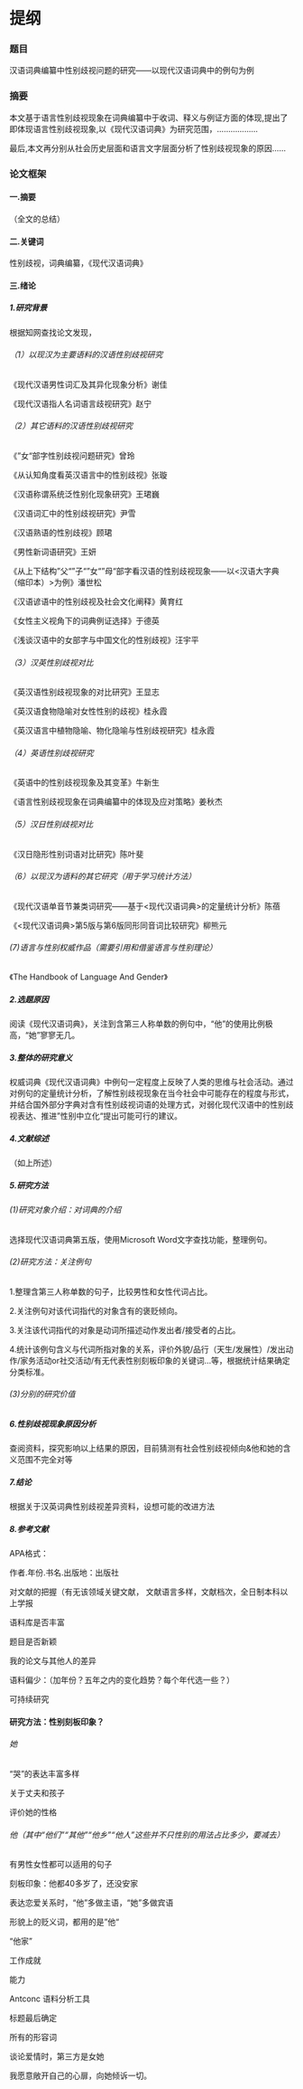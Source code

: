 # 提纲

### 题目

汉语词典编纂中性别歧视问题的研究——以现代汉语词典中的例句为例

### 摘要

本文基于语言性别歧视现象在词典编纂中于收词、释义与例证方面的体现,提出了即体现语言性别歧视现象,以《现代汉语词典》为研究范围，………………

最后,本文再分别从社会历史层面和语言文字层面分析了性别歧视现象的原因……

### 论文框架

#### 一.摘要

（全文的总结）

#### 二.关键词

性别歧视，词典编纂，《现代汉语词典》

#### 三.绪论

##### 1.研究背景

根据知网查找论文发现，

###### （1）以现汉为主要语料的汉语性别歧视研究

《现代汉语男性词汇及其异化现象分析》谢佳

《现代汉语指人名词语言歧视研究》赵宁

###### （2）其它语料的汉语性别歧视研究

《”女“部字性别歧视问题研究》曾玲

《从认知角度看英汉语言中的性别歧视》张璇

《汉语称谓系统泛性别化现象研究》王珺巍

《汉语词汇中的性别歧视研究》尹雪

《汉语熟语的性别歧视》顾珺

《男性新词语研究》王妍

《从上下结构”父“”子“”女“”母“部字看汉语的性别歧视现象——以<汉语大字典（缩印本）>为例》潘世松

《汉语谚语中的性别歧视及社会文化阐释》黄育红

《女性主义视角下的词典例证选择》于德英

《浅谈汉语中的女部字与中国文化的性别歧视》汪宇平

###### （3）汉英性别歧视对比

《英汉语性别歧视现象的对比研究》王显志

《英汉语食物隐喻对女性性别的歧视》桂永霞

《英汉语言中植物隐喻、物化隐喻与性别歧视研究》桂永霞

###### （4）英语性别歧视研究

《英语中的性别歧视现象及其变革》牛新生

《语言性别歧视现象在词典编纂中的体现及应对策略》姜秋杰

###### （5）汉日性别歧视对比

《汉日隐形性别词语对比研究》陈叶斐

###### （6）以现汉为语料的其它研究（用于学习统计方法）

《现代汉语单音节兼类词研究——基于<现代汉语词典>的定量统计分析》陈蓓

《<现代汉语词典>第5版与第6版同形同音词比较研究》柳熊元

######   (7)语言与性别权威作品（需要引用和借鉴语言与性别理论）

《The Handbook of Language And Gender》

##### 2.选题原因

阅读《现代汉语词典》，关注到含第三人称单数的例句中，“他”的使用比例极高，“她”寥寥无几。

##### 3.整体的研究意义

权威词典《现代汉语词典》中例句一定程度上反映了人类的思维与社会活动。通过对例句的定量统计分析，了解性别歧视现象在当今社会中可能存在的程度与形式，并结合国外部分字典对含有性别歧视词语的处理方式，对弱化现代汉语中的性别歧视表达、推进”性别中立化“提出可能可行的建议。

##### 4.文献综述

（如上所述）

##### 5.研究方法

###### (1)研究对象介绍：对词典的介绍

选择现代汉语词典第五版，使用Microsoft Word文字查找功能，整理例句。

###### (2)研究方法：关注例句

1.整理含第三人称单数的句子，比较男性和女性代词占比。

2.关注例句对该代词指代的对象含有的褒贬倾向。

3.关注该代词指代的对象是动词所描述动作发出者/接受者的占比。

4.统计该例句含义与代词所指对象的关系，评价外貌/品行（天生/发展性）/发出动作/家务活动or社交活动/有无代表性别刻板印象的关键词...等，根据统计结果确定分类标准。

###### (3)分别的研究价值

##### 6.性别歧视现象原因分析

查阅资料，探究影响以上结果的原因，目前猜测有社会性别歧视倾向&他和她的含义范围不完全对等

##### 7.结论

根据关于汉英词典性别歧视差异资料，设想可能的改进方法

##### 8.参考文献

APA格式：

作者.年份.书名.出版地：出版社





对文献的把握（有无该领域关键文献， 文献语言多样，文献档次，全日制本科以上学报

语料库是否丰富

题目是否新颖

我的论文与其他人的差异

语料偏少：（加年份？五年之内的变化趋势？每个年代选一些？）

可持续研究



#### 研究方法：性别刻板印象？

###### 她

“哭”的表达丰富多样

关于丈夫和孩子

评价她的性格

###### 他（其中“他们”“其他”“他乡”“他人”这些并不只性别的用法占比多少，要减去）

有男性女性都可以适用的句子

刻板印象：他都40多岁了，还没安家

表达恋爱关系时，“他”多做主语，“她”多做宾语

形貌上的贬义词，都用的是”他“

“他家”

工作成就

能力



Antconc 语料分析工具

标题最后确定

所有的形容词



谈论爱情时，第三方是女她

我愿意敞开自己的心扉，向她倾诉一切。